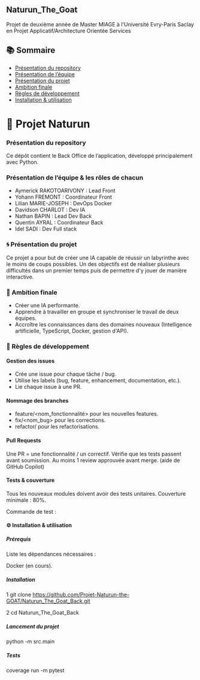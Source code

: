 ## Naturun_The_Goat

Projet de deuxième année de Master MIAGE à l'Université Evry-Paris Saclay en Projet Applicatif/Architecture Orientée Services

##  📚 Sommaire
- [Présentation du repository](#-présentation-du-repository)
- [Présentation de l’équipe](#-présentation-de-léquipe--les-rôles-de-chacun)
- [Présentation du projet](#-présentation-du-projet)
- [Ambition finale](#-ambition-finale)
- [Règles de développement](#-règles-de-développement)
- [Installation & utilisation](#️-installation--utilisation)

# 🧩 Projet Naturun
### Présentation du repository

Ce dépôt contient le Back Office de l’application, développé principalement avec Python.

### Présentation de l’équipe & les rôles de chacun

- Aymerick RAKOTOARIVONY : Lead Front
- Yohann FREMONT : Coordinateur Front
- Lilian MARIE-JOSEPH : DevOps Docker
- Davidson CHARLOT : Dev IA
- Nathan BAPIN : Lead Dev Back
- Quentin AYRAL : Coordinateur Back
- Idel SADI : Dev Full stack

### 🌀 Présentation du projet

Ce projet a pour but de créer une IA capable de réussir un labyrinthe avec le moins de coups possibles.
Un des objectifs est de réaliser plusieurs difficultés dans un premier temps puis de permettre d'y jouer de manière interactive.

### 🎯 Ambition finale

- Créer une IA performante.
- Apprendre à travailler en groupe et synchroniser le travail de deux équipes.
- Accroître les connaissances dans des domaines nouveaux (Intelligence artificielle, TypeScript, Docker, gestion d'API).

### 🧱 Règles de développement

#### Gestion des issues

- Crée une issue pour chaque tâche / bug.
- Utilise les labels (bug, feature, enhancement, documentation, etc.).
- Lie chaque issue à une PR.

#### Nommage des branches

- feature/<nom_fonctionnalité> pour les nouvelles features.
- fix/<nom_bug> pour les corrections.
- refactor/<nom> pour les refactorisations.

#### Pull Requests

Une PR = une fonctionnalité / un correctif.
Vérifie que les tests passent avant soumission.
Au moins 1 review approuvée avant merge. (aide de GitHub Copilot)

#### Tests & couverture

Tous les nouveaux modules doivent avoir des tests unitaires.
Couverture minimale : 80%.

Commande de test :

#### ⚙️ Installation & utilisation
##### Prérequis

Liste les dépendances nécessaires :

Docker (en cours).

##### Installation

1 git clone https://github.com/Projet-Naturun-the-GOAT/Naturun_The_Goat_Back.git

2 cd Naturun_The_Goat_Back

##### Lancement du projet

python -m src.main

##### Tests

coverage run -m pytest
